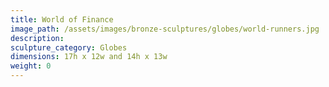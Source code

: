 ```yaml
---
title: World of Finance
image_path: /assets/images/bronze-sculptures/globes/world-runners.jpg
description:
sculpture_category: Globes
dimensions: 17h x 12w and 14h x 13w
weight: 0
---
```



